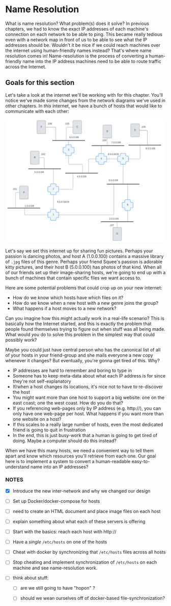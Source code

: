 # Name Resolution

What is name resolution? What problem(s) does it solve? In previous chapters, we had to know the exact IP addresses of each machine's connection on each network to be able to ping. This became really tedious even with a network map in front of us to be able to see what the IP addresses should be. Wouldn't it be nice if we could reach machines over the internet using human-friendly names instead? That's where name resolution comes in! Name-resolution is the process of converting a human-friendly name into the IP address machines need to be able to route traffic across the Internet.

## Goals for this section

Let's take a look at the internet we'll be working with for this chapter. You'll notice we've made some changes from the network diagrams we've used in other chapters. In _this_ internet, we have a bunch of hosts that would like to communicate with each other:

![our-inter-network](../img/nr-getting-started.svg)

Let's say we set this internet up for sharing fun pictures. Perhaps your passion is dancing photos, and host A (1.0.0.100) contains a massive library of `.jpg` files of this genre. Perhaps your friend Squee's passion is adorable kitty pictures, and their host B (5.0.0.100) has photos of that kind. When all of our friends set up their image-sharing hosts, we're going to end up with a bunch of machines that contain specific files we want access to.

Here are some potential problems that could crop up on your new internet:

- How do we know which hosts have which files on it?
- How do we know when a new host with a new genre joins the group?
- What happens if a host moves to a new network?

Can you imagine how this might actually work in a real-life scenario? This is basically how the Internet started, and this is exactly the problem that people found themselves trying to figure out when stuff was all being made. What would *you* do to solve this problem in the simplest way that could possibly work?

Maybe you could just have central person who has the canonical list of all of your hosts in your friend-group and she mails everyone a new copy whenever it changes? But eventually, you're gonna get tired of this. Why?

- IP addresses are hard to remember and boring to type in
- Someone has to keep meta-data about what each IP address is for since they're not self-explanatory
- If/when a host changes its locations, it's nice not to have to re-discover the host
- You might want more than one host to support a big website: one on the east coast; one the west coast. How do you do that?
- If you referencing web-pages only by IP address (e.g. http://<ip-address>), you can only have one web-page per host. What happens if you want more than one website on a host?
- If this scales to a really large number of hosts, even the most dedicated friend is going to quit in frustration
- In the end, this is just busy-work that a human is going to get tired of doing. Maybe a computer should do this instead?

When we have this many hosts, we need a convenient way to tell them apart and know which resources you'll retrieve from each one.  Our goal here is to implement a system to convert a human-readable easy-to-understand name into an IP addresses?

### NOTES

- [X] Introduce the new inter-network and why we changed our design
- [ ] Set up Docker/docker-compose for hosts
- [ ] need to create an HTML document and place image files on each host
- [ ] explain something about what each of these servers is offering
- [ ] Start with the basics: reach each host with http://<ip-address>
- [ ] Have a *single* `/etc/hosts` on one of the hosts
- [ ] Cheat with docker by synchronizing that `/etc/hosts` files across all hosts
- [ ] Stop cheating and implement synchronization of `/etc/hosts` on each machine and see name-resolution work.

- [ ] think about stuff:
  - [ ] are we still going to have "hopon" ?
  - [ ] should we wean ourselves off of docker-based file-synchronization?

